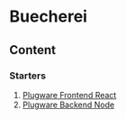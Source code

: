 # Buecherei

## Content

### Starters

1. [Plugware Frontend React](https://github.com/swensson/buecherei/tree/master/starters/plugware-fe-react)
2. [Plugware Backend Node](https://github.com/swensson/buecherei/tree/master/starters/plugware-be-node)
